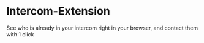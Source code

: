 # Intercom-Extension
See who is already in your intercom right in your browser, and contact them with 1 click